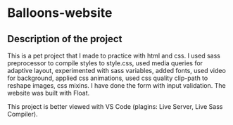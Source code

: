 # Balloons-website
## Description of the project

This is a pet project that I made to practice with html and css. I used sass preprocessor to compile styles to style.css, used media queries for adaptive layout,
experimented with sass variables, added fonts, used video for background, applied css animations, used css quality clip-path to reshape images, css mixins. I have done
the form with input validation. The website was built with Float. 

This project is better viewed with VS Code (plagins: Live Server, Live Sass Compiler).
